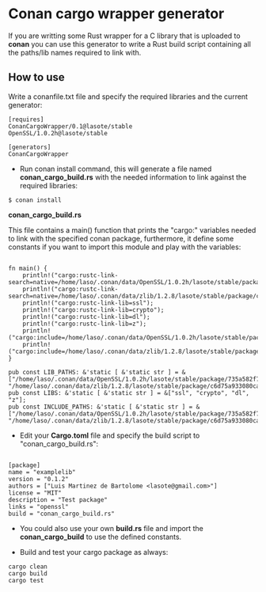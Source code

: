 # Conan cargo wrapper generator

If you are writting some Rust wrapper for a C library that is uploaded to **conan** you can use this generator to write a Rust build script containing all the paths/lib names required to link with.

## How to use

Write a conanfile.txt file and specify the required libraries and the current generator:

```
[requires]
ConanCargoWrapper/0.1@lasote/stable
OpenSSL/1.0.2h@lasote/stable

[generators]
ConanCargoWrapper

```

- Run conan install command, this will generate a file named **conan_cargo_build.rs** with the needed information to link against the required libraries:

```
$ conan install
```

**conan_cargo_build.rs**

This file contains a main() function that prints the "cargo:" variables needed to link with the specified conan package, furthermore, it define some constants if you want to import this module and play with the variables:

```
  
fn main() {
    println!("cargo:rustc-link-search=native=/home/laso/.conan/data/OpenSSL/1.0.2h/lasote/stable/package/735a582f7a1ccadcb2b9c7e7f9cdec974e938950/lib");
    println!("cargo:rustc-link-search=native=/home/laso/.conan/data/zlib/1.2.8/lasote/stable/package/c6d75a933080ca17eb7f076813e7fb21aaa740f2/lib");
    println!("cargo:rustc-link-lib=ssl");
    println!("cargo:rustc-link-lib=crypto");
    println!("cargo:rustc-link-lib=dl");
    println!("cargo:rustc-link-lib=z");
    println!("cargo:include=/home/laso/.conan/data/OpenSSL/1.0.2h/lasote/stable/package/735a582f7a1ccadcb2b9c7e7f9cdec974e938950/include");
    println!("cargo:include=/home/laso/.conan/data/zlib/1.2.8/lasote/stable/package/c6d75a933080ca17eb7f076813e7fb21aaa740f2/include");
}

pub const LIB_PATHS: &'static [ &'static str ] = &["/home/laso/.conan/data/OpenSSL/1.0.2h/lasote/stable/package/735a582f7a1ccadcb2b9c7e7f9cdec974e938950/lib", "/home/laso/.conan/data/zlib/1.2.8/lasote/stable/package/c6d75a933080ca17eb7f076813e7fb21aaa740f2/lib"];
pub const LIBS: &'static [ &'static str ] = &["ssl", "crypto", "dl", "z"];
pub const INCLUDE_PATHS: &'static [ &'static str ] = &["/home/laso/.conan/data/OpenSSL/1.0.2h/lasote/stable/package/735a582f7a1ccadcb2b9c7e7f9cdec974e938950/include", "/home/laso/.conan/data/zlib/1.2.8/lasote/stable/package/c6d75a933080ca17eb7f076813e7fb21aaa740f2/include"];

```

-  Edit your **Cargo.toml** file and specify the build script to "conan_cargo_build.rs":

```

[package]
name = "examplelib"
version = "0.1.2"
authors = ["Luis Martinez de Bartolome <lasote@gmail.com>"]
license = "MIT"
description = "Test package"
links = "openssl"
build = "conan_cargo_build.rs"

```

- You could also use your own **build.rs** file and import the **conan_cargo_build** to use the defined constants.

- Build and test your cargo package as always:


```
cargo clean
cargo build
cargo test
```

